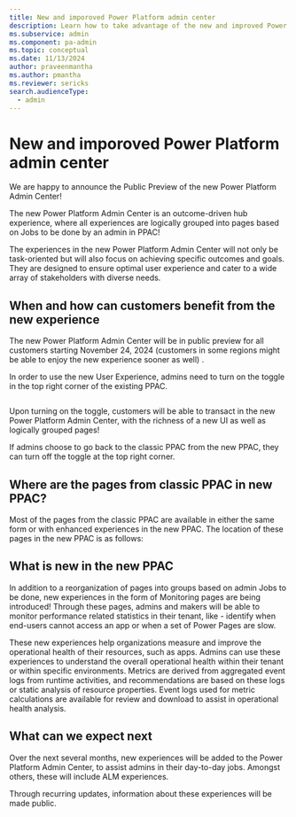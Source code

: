 ```yaml
---
title: New and imporoved Power Platform admin center
description: Learn how to take advantage of the new and improved Power Platform admin center.
ms.subservice: admin
ms.component: pa-admin
ms.topic: conceptual
ms.date: 11/13/2024
author: praveenmantha
ms.author: pmantha
ms.reviewer: sericks
search.audienceType: 
  - admin
---
```


# New and imporoved Power Platform admin center
                                                  
We are happy to announce the Public Preview of the new Power Platform Admin Center! 

The new Power Platform Admin Center is an outcome-driven hub experience, where all experiences are logically grouped into pages based on Jobs to be done by an admin in PPAC! 

The experiences in the new Power Platform Admin Center will not only be task-oriented but will also focus on achieving specific outcomes and goals. They are designed to ensure optimal user experience and cater to a wide array of stakeholders with diverse needs. 

## When and how can customers benefit from the new experience 

The new Power Platform Admin Center will be in public preview for all customers starting November 24, 2024 (customers in some regions might be able to enjoy the new experience sooner as well) .  

In order to use the new User Experience, admins need to turn on the toggle in the top right corner of the existing PPAC. 

<image>

Upon turning on the toggle, customers will be able to transact in the new Power Platform Admin Center, with the richness of a new UI as well as logically grouped pages! 

If admins choose to go back to the classic PPAC from the new PPAC, they can turn off the toggle at the top right corner. 

## Where are the pages from classic PPAC in new PPAC?  

Most of the pages from the classic PPAC are available in either the same form or with enhanced experiences in the new PPAC. The location of these pages in the new PPAC is as follows: 

<table>

## What is new in the new PPAC 

In addition to a reorganization of pages into groups based on admin Jobs to be done,  new experiences in the form of Monitoring pages are being introduced! Through these pages, admins and makers will be able to monitor performance related statistics in their tenant, like - identify when end-users cannot access an app or when a set of Power Pages are slow.  

These new experiences help organizations measure and improve the operational health of their resources, such as apps. Admins can use these experiences to understand the overall operational health within their tenant or within specific environments. Metrics are derived from aggregated event logs from runtime activities, and recommendations are based on these logs or static analysis of resource properties. Event logs used for metric calculations are available for review and download to assist in operational health analysis. 

## What can we expect next 

Over the next several months, new experiences will be added to the Power Platform Admin Center, to assist admins in their day-to-day jobs. Amongst others, these will include ALM experiences. 

Through recurring updates, information about these experiences will be made public. 

